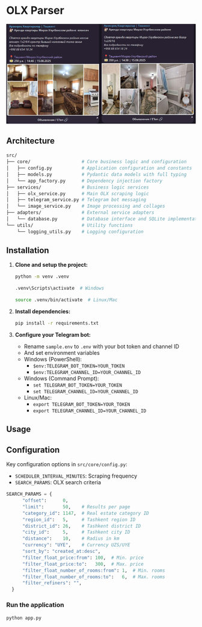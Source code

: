 # OLX Parser

![image](meta/image.png)

## Architecture

```bash
src/
├── core/                   # Core business logic and configuration
│   ├── config.py           # Application configuration and constants
│   ├── models.py           # Pydantic data models with full typing
│   └── app_factory.py      # Dependency injection factory
├── services/               # Business logic services
│   ├── olx_service.py      # Main OLX scraping logic
│   ├── telegram_service.py # Telegram bot messaging
│   └── image_service.py    # Image processing and collages
├── adapters/               # External service adapters
│   └── database.py         # Database interface and SQLite implementation
└── utils/                  # Utility functions
    └── logging_utils.py    # Logging configuration
```

## Installation

1. **Clone and setup the project:**

   ```bash
   python -m venv .venv
   ```

   ```bash
   .venv\Scripts\activate  # Windows
   ```

   ```bash
   source .venv/bin/activate  # Linux/Mac
   ```

2. **Install dependencies:**

   ```bash
   pip install -r requirements.txt
   ```

3. **Configure your Telegram bot:**
   - Rename `sample.env` to `.env` with your bot token and channel ID
   - And set environment variables
   - Windows (PowerShell):
     - `$env:TELEGRAM_BOT_TOKEN=YOUR_TOKEN`
     - `$env:TELEGRAM_CHANNEL_ID=YOUR_CHANNEL_ID`
   - Windows (Command Prompt):
     - `set TELEGRAM_BOT_TOKEN=YOUR_TOKEN`
     - `set TELEGRAM_CHANNEL_ID=YOUR_CHANNEL_ID`
   - Linux/Mac:
     - `export TELEGRAM_BOT_TOKEN=YOUR_TOKEN`
     - `export TELEGRAM_CHANNEL_ID=YOUR_CHANNEL_ID`

## Usage

## Configuration

Key configuration options in `src/core/config.py`:

- `SCHEDULER_INTERVAL_MINUTES`: Scraping frequency
- `SEARCH_PARAMS`: OLX search criteria

```py
SEARCH_PARAMS = {
      "offset":      0,
      "limit":       50,    # Results per page
      "category_id": 1147,  # Real estate category ID
      "region_id":   5,     # Tashkent region ID
      "district_id": 26,    # Tashkent district ID
      "city_id":     5,     # Tashkent city ID
      "distance":    10,    # Radius in km
      "currency": "UYE",    # Currency UZS/UYE
      "sort_by": "created_at:desc",
      "filter_float_price:from": 100,  # Min. price
      "filter_float_price:to":   300,  # Max. price
      "filter_float_number_of_rooms:from": 1,  # Min. rooms
      "filter_float_number_of_rooms:to":   6,  # Max. rooms
      "filter_refiners": "",
  }
```

### Run the application

```bash
python app.py
```
